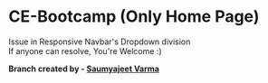 # CE-Bootcamp (Only Home Page)

Issue in Responsive Navbar's Dropdown division <br>
If anyone can resolve, You're Welcome :) <br>

**Branch created by - <a href="https://github.com/Saumyajeet-Varma">Saumyajeet Varma</a>**
